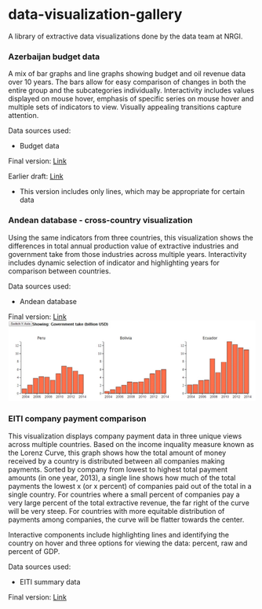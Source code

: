 # data-visualization-gallery

A library of extractive data visualizations done by the data team at NRGI.


### Azerbaijan budget data
A mix of bar graphs and line graphs showing budget and oil revenue data over 10 years. The bars allow for easy comparison of changes in both the entire group and the subcategories individually. Interactivity includes values displayed on mouse hover, emphasis of specific series on mouse hover and multiple sets of indicators to view. Visually appealing transitions capture attention.

Data sources used: 
- Budget data

Final version: [Link](http://nrgi.github.io/D3/AZ/AZ_stacked.html)

Earlier draft: [Link](http://nrgi.github.io/D3/AZ/AZ_indicators.html)
* This version includes only lines, which may be appropriate for certain data


### Andean database - cross-country visualization
Using the same indicators from three countries, this visualization shows the differences in total annual production value of extractive industries and government take from those industries across multiple years. Interactivity includes dynamic selection of indicator and highlighting years for comparison between countries.

Data sources used:
- Andean database

Final version: [Link](http://nrgi.github.io/D3/govtTake.html)
![Contribution guidelines for this project](Images/Andean.gif)

### EITI company payment comparison
This visualization displays company payment data in three unique views across multiple countries. Based on the income inquality measure known as the Lorenz Curve, this graph shows how the total amount of money received by a country is distributed between all companies making payments. Sorted by company from lowest to highest total payment amounts (in one year, 2013), a single line shows how much of the total payments the lowest x (or x percent) of companies paid out of the total in a single country. For countries where a small percent of companies pay a very large percent of the total extractive revenue, the far right of the curve will be very steep. For countries with more equitable distribution of payments among companies, the curve will be flatter towards the center.

Interactive components include highlighting lines and identifying the country on hover and three options for viewing the data: percent, raw and percent of GDP.

Data sources used:
- EITI summary data

Final version: [Link](http://nrgi.github.io/D3/giniGraph.html)






